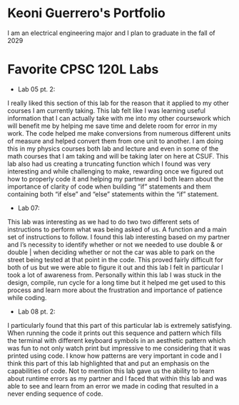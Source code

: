
# Keoni Guerrero's Portfolio

I am an electrical engineering major and I plan to graduate in the fall of 2029

# Favorite CPSC 120L Labs


* Lab 05 pt. 2:

I really liked this section of this lab for the reason that it applied to my other courses I am currently taking. This lab felt like I was learning useful information that I can actually take with me into my other coursework which will benefit me by helping me save time and delete room for error in my work. The code helped me make conversions from numerous different units of measure and helped convert them from one unit to another. I am doing this in my physics courses both lab and lecture and even in some of the math courses that I am taking and will be taking later on here at CSUF. This lab also had us creating a truncating function which I found was very interesting and while challenging to make, rewarding once we figured out how to properly code it and helping my partner and I both learn about the importance of clarity of code when building “if” statements and them containing both “if else” and “else” statements within the “if” statement. 


* Lab 07:

This lab was interesting as we had to do two two different sets of instructions to perform what was being asked of us. A function and a main set of instructions to follow. I found this lab interesting based on my partner and I’s necessity to identify whether or not we needed to use double & or double | when deciding whether or not the car was able to park on the street being tested at that point in the code. This proved fairly difficult for both of us but we were able to figure it out and this lab I felt in particular I took a lot of awareness from. Personally within this lab I was stuck in the design, compile, run cycle for a long time but it helped me get used to this process and learn more about the frustration and importance of patience while coding. 


* Lab 08 pt. 2:

I particularly found that this part of this particular lab is extremely satisfying. When running the code it prints out this sequence and pattern which fills the terminal with different keyboard symbols in an aesthetic pattern which was fun to not only watch print but impressive to me considering that it was printed using code. I know how patterns are very important in code and I think this part of this lab highlighted that and put an emphasis on the capabilities of code. Not to mention this lab gave us the ability to learn about runtime errors as my partner and I faced that within this lab and was able to see and learn from an error we made in coding that resulted in a never ending sequence of code.